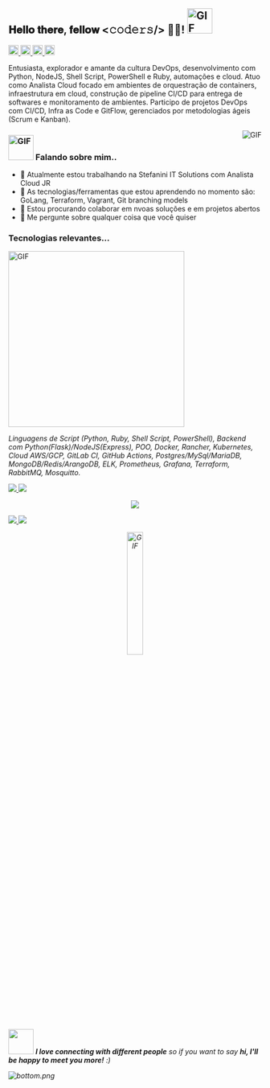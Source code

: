 <h2> 𝐇𝐞𝐥𝐥𝐨 𝐭𝐡𝐞𝐫𝐞, 𝐟𝐞𝐥𝐥𝐨𝐰 <𝚌𝚘𝚍𝚎𝚛𝚜/> 👨‍💻! <img src="https://media.giphy.com/media/mGcNjsfWAjY5AEZNw6/giphy.gif" alt="GIF" width="50px"></h2>

<p align="left">
  <a href="https://www.linkedin.com/in/luccapessoa">
    <img alt="Linkedin - /in/luccapessoa" src="https://img.icons8.com/ios/50/000000/linkedin.png" width="20px">
  </a>
  <a href="https://github.com/lpmatos">
    <img alt="Github - /lpmatos" src="https://img.icons8.com/ios/50/000000/github.png" width="20px">
  </a>
  <a href="https://www.facebook.com/luccapessoa9">
    <img alt="Facebook - /luccapessoa" src="https://img.icons8.com/ios/50/000000/facebook-new.png" width="20px">
  </a>
  <a href="https://www.instagram.com/luccapessoa/">
    <img alt="Instagram - /luccapessoa" src="https://img.icons8.com/ios/50/000000/instagram-new.png" width="20px">
  </a>
</p>

Entusiasta, explorador e amante da cultura DevOps, desenvolvimento com Python, NodeJS, Shell Script, PowerShell e Ruby, automações e cloud. Atuo como Analista Cloud focado em ambientes de orquestração de containers, infraestrutura em cloud, construção de pipeline CI/CD para entrega de softwares e monitoramento de ambientes. Participo de projetos DevOps com CI/CD, Infra as Code e GitFlow, gerenciados por metodologias ágeis (Scrum e Kanban).

<img align="right" src="https://media.giphy.com/media/836HiJc7pgzy8iNXCn/giphy.gif" alt="GIF"/>

<h3>
  <img src="https://media.giphy.com/media/VgCDAzcKvsR6OM0uWg/giphy.gif" alt="GIF" width="50px"> Falando sobre mim..
</h3>

- 🔭 Atualmente estou trabalhando na Stefanini IT Solutions com Analista Cloud JR
- 🌱 As tecnologias/ferramentas que estou aprendendo no momento são: GoLang, Terraform, Vagrant, Git branching models
- 👯 Estou procurando colaborar em nvoas soluções e em projetos abertos
- 💬 Me pergunte sobre qualquer coisa que você quiser

<p>
  <h3>Tecnologias relevantes...</h3>

  <img align="center" src="https://media.giphy.com/media/o0vwzuFwCGAFO/giphy.gif" alt="GIF" width="350" heigh="190"/>

  <p>
    <em>
      Linguagens de Script (Python, Ruby, Shell Script, PowerShell), Backend com Python(Flask)/NodeJS(Express), POO, Docker, Rancher, Kubernetes, Cloud AWS/GCP, GitLab CI, GitHub Actions, Postgres/MySql/MariaDB, MongoDB/Redis/ArangoDB, ELK, Prometheus, Grafana, Terraform, RabbitMQ, Mosquitto.
    <em>
  </p>
</p>

<p align="left">
  <a href="https://github.com/lpmatos/twitter-realtime-processing-covid">
    <img src="https://github-readme-stats.vercel.app/api/pin/?username=lpmatos&repo=twitter-realtime-processing-covid" />
  </a>

  <a href="https://github.com/lpmatos/twitter-sentimental-analysis-covid">
    <img src="https://github-readme-stats.vercel.app/api/pin/?username=lpmatos&repo=twitter-sentimental-analysis-covid" />
  </a>
</p>

<p align="center">
  <img src="https://github-readme-stats.vercel.app/api?username=lpmatos&show_icons=true" />
</p>

<p align="left">
  <a href="https://github.com/lpmatos/zoho-dynamic-chart">
    <img src="https://github-readme-stats.vercel.app/api/pin/?username=lpmatos&repo=zoho-dynamic-chart" />
  </a>

  <a href="https://github.com/lpmatos/terraform-gitlab-variables">
    <img src="https://github-readme-stats.vercel.app/api/pin/?username=lpmatos&repo=terraform-gitlab-variables" />
  </a>
</p>

<p align="center">
  <img width=25% src="https://media.giphy.com/media/IThjAlJnD9WNO/giphy.gif" alt="GIF">
</p>

<p><img src="https://media.giphy.com/media/LnQjpWaON8nhr21vNW/giphy.gif" width="50px"> <em><b>I love connecting with different people</b> so if you want to say <b>hi, I'll be happy to meet you more!</b> :)<em></p>

![bottom.png](https://i.loli.net/2020/07/12/b3grZD6LFseGuUP.png)
